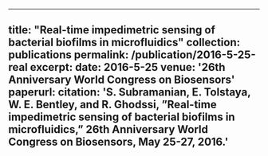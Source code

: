 


---
title: "Real-time impedimetric sensing of bacterial biofilms in microfluidics"
collection: publications
permalink: /publication/2016-5-25-real
excerpt: 
date: 2016-5-25
venue: '26th Anniversary World Congress on Biosensors'
paperurl: 
citation: 'S. Subramanian, E. Tolstaya, W. E. Bentley, and R. Ghodssi, ”Real-time impedimetric sensing of bacterial biofilms in microfluidics,” 26th Anniversary World Congress on Biosensors, May 25-27, 2016.'
---

